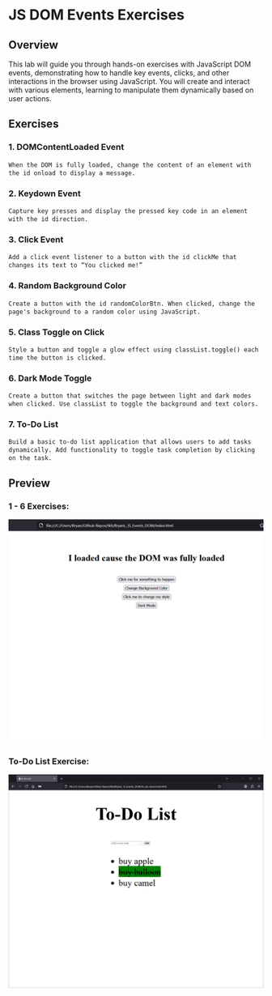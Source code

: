 # JS DOM Events Exercises

## Overview

This lab will guide you through hands-on exercises with JavaScript DOM events, demonstrating how to handle key events, clicks, and other interactions in the browser using JavaScript. You will create and interact with various elements, learning to manipulate them dynamically based on user actions.

## Exercises

### 1. DOMContentLoaded Event

    When the DOM is fully loaded, change the content of an element with the id onload to display a message.

### 2. Keydown Event

    Capture key presses and display the pressed key code in an element with the id direction.

### 3. Click Event

    Add a click event listener to a button with the id clickMe that changes its text to “You clicked me!”

### 4. Random Background Color

    Create a button with the id randomColorBtn. When clicked, change the page's background to a random color using JavaScript.

### 5. Class Toggle on Click

    Style a button and toggle a glow effect using classList.toggle() each time the button is clicked.

### 6. Dark Mode Toggle

    Create a button that switches the page between light and dark modes when clicked. Use classList to toggle the background and text colors.

### 7. To-Do List

    Build a basic to-do list application that allows users to add tasks dynamically. Add functionality to toggle task completion by clicking on the task.

## Preview

### 1 - 6 Exercises:

![js dom preview](./assets/js_dom_events_preview.gif)

### To-Do List Exercise:

![todo preview](./assets/todo_preview.png)

